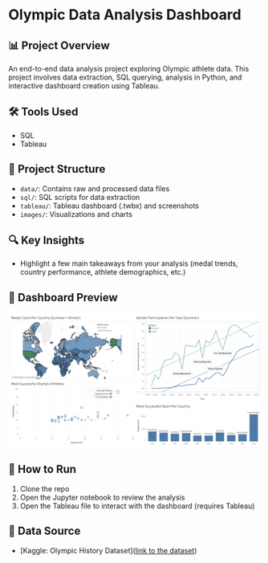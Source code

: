 # Olympic Data Analysis Dashboard

## 📊 Project Overview
An end-to-end data analysis project exploring Olympic athlete data. This project involves data extraction, SQL querying, analysis in Python, and interactive dashboard creation using Tableau.

## 🛠️ Tools Used
- SQL
- Tableau

## 📂 Project Structure
- `data/`: Contains raw and processed data files
- `sql/`: SQL scripts for data extraction
- `tableau/`: Tableau dashboard (.twbx) and screenshots
- `images/`: Visualizations and charts

## 🔍 Key Insights
- Highlight a few main takeaways from your analysis (medal trends, country performance, athlete demographics, etc.)

## 📌 Dashboard Preview
![Olympic Dashboard Preview](https://github.com/Blake-Allan-Smith/Olympics-Data/blob/main/Olympics%20Data%20Dashboard.png?raw=true)


## 🚀 How to Run
1. Clone the repo
2. Open the Jupyter notebook to review the analysis
3. Open the Tableau file to interact with the dashboard (requires Tableau)

## 📁 Data Source
- [Kaggle: Olympic History Dataset]([link to the dataset](https://public.tableau.com/app/profile/blake.smith1551/viz/OlympicsData_17436646730210/Dashboard1_1))
